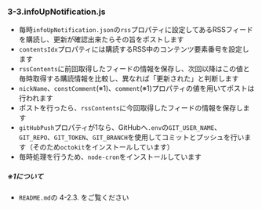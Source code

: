 ### 3-3.infoUpNotification.js
- 毎時`infoUpNotification.json`の`rss`プロパティに設定してあるRSSフィードを購読し、更新が確認出来たらその旨をポストします
- `contentsIdx`プロパティには購読するRSS中のコンテンツ要素番号を設定します
- `rssContents`に前回取得したフィードの情報を保存し、次回以降はこの値と毎時取得する購読情報を比較し、異なれば「更新された」と判断します
- `nickName`、`constComment`(※1)、`comment`(※1)プロパティの値を用いてポストは行われます
- ポストを行ったら、`rssContents`に今回取得したフィードの情報を保存します
- `gitHubPush`プロパティが1なら、GitHubへ`.env`の`GIT_USER_NAME`、`GIT_REPO`、`GIT_TOKEN`、`GIT_BRANCH`を使用してコミットとプッシュを行います（そのため`octokit`をインストールしています）
- 毎時処理を行うため、`node-cron`をインストールしています


##### ※1について
- `README.md`の 4-2.3. をご覧ください
